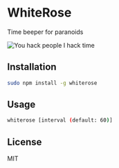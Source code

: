 # WhiteRose
Time beeper for paranoids

![You hack people I hack time](https://cdn-images-1.medium.com/max/1600/1*p8h7ywfFtdBVk7H125_vSQ.gif)

## Installation
```bash
sudo npm install -g whiterose
```

## Usage
```bash
whiterose [interval (default: 60)]
```
## License
MIT